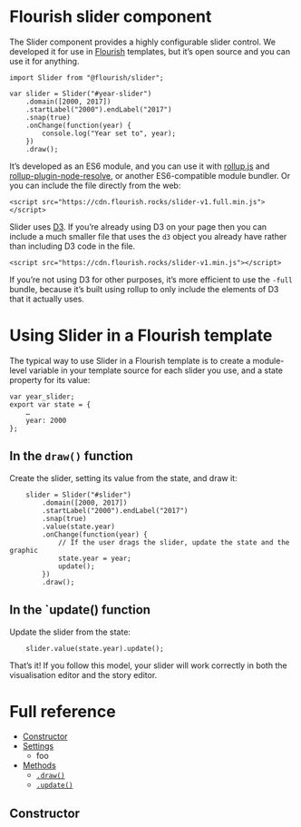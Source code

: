 # Flourish slider component

The Slider component provides a highly configurable slider control.
We developed it for use in [Flourish](https://flourish.studio/) templates,
but it’s open source and you can use it for anything.

```
import Slider from "@flourish/slider";

var slider = Slider("#year-slider")
	.domain([2000, 2017])
	.startLabel("2000").endLabel("2017")
	.snap(true)
	.onChange(function(year) {
		console.log("Year set to", year);
	})
	.draw();
```

It’s developed as an ES6 module, and you can use it with [rollup.js](http://rollupjs.org/)
and [rollup-plugin-node-resolve](https://github.com/rollup/rollup-plugin-node-resolve),
or another ES6-compatible module bundler. Or you can include the file directly from the web:

```
<script src="https://cdn.flourish.rocks/slider-v1.full.min.js"></script>
```

Slider uses [D3](https://d3js.org/). If you’re already using D3 on your page then you can
include a much smaller file that uses the `d3` object you already have rather than including
D3 code in the file.

```
<script src="https://cdn.flourish.rocks/slider-v1.min.js"></script>
```

If you’re not using D3 for other purposes, it’s more efficient to use the `-full` bundle,
because it’s built using rollup to only include the elements of D3 that it actually uses.

# Using Slider in a Flourish template

The typical way to use Slider in a Flourish template is to create a module-level variable
in your template source for each slider you use, and a state property for its value:
```
var year_slider;
export var state = {
	…
	year: 2000
};
```

## In the `draw()` function

Create the slider, setting its value from the state, and draw it:
```
	slider = Slider("#slider")
		.domain([2000, 2017])
		.startLabel("2000").endLabel("2017")
		.snap(true)
		.value(state.year)
		.onChange(function(year) {
			// If the user drags the slider, update the state and the graphic
			state.year = year;
			update();
		})
		.draw();
```

## In the `update() function

Update the slider from the state:
```
	slider.value(state.year).update();
```

That’s it! If you follow this model, your slider will work correctly in both
the visualisation editor and the story editor.

# Full reference

* [Constructor](#constructor)
* [Settings](#settings)
	* foo
* [Methods](#methods)
	* [`.draw()`](#method-draw)
	* [`.update()`](#method-update)

## Constructor

